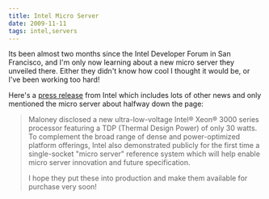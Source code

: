 ```yaml
---
title: Intel Micro Server
date: 2009-11-11
tags: intel,servers
---
```

Its been almost two months since the Intel Developer Forum in San Francisco, and I'm only now learning about a new micro server they unveiled there. Either they didn't know how cool I thought it would be, or I've been working too hard!

Here's a [press release](http://www.intel.com/pressroom/archive/releases/20090922comp_b.htm) from Intel which includes lots of other news and only mentioned the micro server about halfway down the page:

<blockquote>Maloney disclosed a new ultra-low-voltage Intel® Xeon® 3000 series processor featuring a TDP (Thermal Design Power) of only 30 watts. To complement the broad range of dense and power-optimized platform offerings, Intel also demonstrated publicly for the first time a single-socket "micro server" reference system which will help enable micro server innovation and future specification.</ blockquote>

I hope they put these into production and make them available for purchase very soon!

